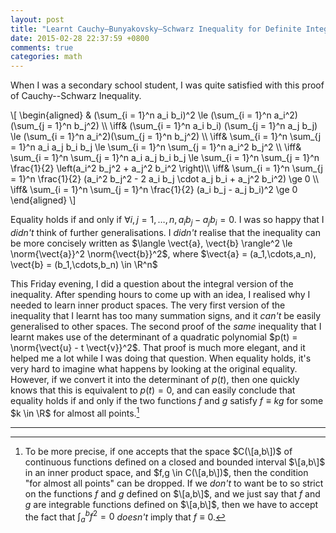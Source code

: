 ```yaml
---
layout: post
title: "Learnt Cauchy–Bunyakovsky–Schwarz Inequality for Definite Integrals"
date: 2015-02-28 22:37:59 +0800
comments: true
categories: math
---
```


When I was a secondary school student, I was quite satisfied with this
proof of Cauchy--Schwarz Inequality.

<div class="myeqn">
\[
\begin{aligned}
& (\sum_{i = 1}^n a_i b_i)^2 \le (\sum_{i = 1}^n a_i^2)(\sum_{j = 1}^n
b_j^2) \\
\iff& (\sum_{i = 1}^n a_i b_i) (\sum_{j = 1}^n a_j b_j) \le (\sum_{i =
1}^n a_i^2)(\sum_{j = 1}^n b_j^2) \\
\iff& \sum_{i = 1}^n \sum_{j = 1}^n a_i a_j b_i b_j \le \sum_{i = 1}^n
\sum_{j = 1}^n a_i^2 b_j^2 \\
\iff& \sum_{i = 1}^n \sum_{j = 1}^n a_i a_j b_i b_j \le \sum_{i = 1}^n
\sum_{j = 1}^n \frac{1}{2} \left(a_i^2 b_j^2 + a_j^2 b_i^2 \right)\\
\iff& \sum_{i = 1}^n \sum_{j = 1}^n \frac{1}{2} (a_i^2 b_j^2 - 2 a_i
b_j \cdot a_j b_i + a_j^2 b_i^2) \ge 0 \\
\iff& \sum_{i = 1}^n \sum_{j = 1}^n \frac{1}{2} (a_i b_j - a_j b_i)^2
\ge 0
\end{aligned}
\]
</div>

Equality holds if and only if <span class="myeqn"
markdown="0">$\forall i,j = 1,\dots,n, a_i b_j - a_j b_i = 0$</span>.
I was so happy that I *didn't* think of further generalisations.  I
*didn't* realise that the inequality can be more concisely written as
$\langle \vect{a}, \vect{b} \rangle^2 \le \norm{\vect{a}}^2
\norm{\vect{b}}^2$, where <span class="myeqn" markdown="0">$\vect{a} =
(a_1,\cdots,a_n), \vect{b} = (b_1,\cdots,b_n) \in \R^n$</span>

This Friday evening, I did a question about the integral version of
the inequality.  After spending hours to come up with an idea, I
realised why I needed to learn inner product spaces.  The very first
version of the inequality that I learnt has too many summation signs,
and it *can't* be easily generalised to other spaces.  The second
proof of the *same* inequality that I learnt makes use of the
determinant of a quadratic polynomial $p(t) = \norm{\vect{u} - t
\vect{v}}^2$.  That proof is much more elegant, and it helped me a lot
while I was doing that question.  When equality holds, it's very hard
to imagine what happens by looking at the original equality.  However,
if we convert it into the determinant of $p(t)$, then one quickly
knows that this is equivalent to $p(t) = 0$, and can easily conclude
that equality holds if and only if the two functions $f$ and $g$
satisfy $f \equiv k g$ for some $k \in \R$ for almost all
points.[^rmk]

---
[^rmk]:
    To be more precise, if one accepts that the space $C(\[a,b\])$ of
    continuous functions defined on a closed and bounded interval
    $\[a,b\]$ in an inner product space, and $f,g \in C(\[a,b\])$,
    then the condition "for almost all points" can be dropped.  If we
    *don't* to want be to so strict on the functions $f$ and $g$
    defined on $\[a,b\]$, and we just say that $f$ and $g$ are
    integrable functions defined on $\[a,b\]$, then we have to accept
    the fact that $\displaystyle \int_a^b f^2 = 0$ *doesn't* imply
    that $f \equiv 0$.
